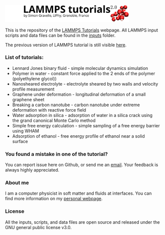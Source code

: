 <a href="https://lammpstutorials.github.io">
<img src="docs/figures/welcome.png" width="80%" /></a>

This is the repository of the [LAMMPS Tutorials](https://lammpstutorials.github.io/) webpage. 
All LAMMPS input scripts and data files can be found in the [inputs](docs/inputs/) folder.

The previous version of LAMMPS tutorial is still visible [here](https://lammpstutorials.github.io/lammpstutorials-version1.0/).

### List of tutorials:

* Lennard Jones binary fluid - simple molecular dynamics simulation
* Polymer in water - constant force applied to the 2 ends of the polymer (polyethylene glycol))
* Nanosheared electrolyte - electrolyte sheared by two walls and velocity profile measurement
* Graphene under deformation - longitudinal deformation of a small graphene sheet
* Breaking a carbon nanotube - carbon nanotube under extreme deformation with reactive force field
* Water adsorption in silica - adsorption of water in a silica crack using the grand canonical Monte Carlo method
* Simple free energy calculation - simple sampling of a free energy barrier using WHAM
* Adsorption of ethanol - free energy profile of ethanol near a solid surface

### You found a mistake in one of the tutorial?

You can report issue here on Github, or send me an [email](https://simongravelle.github.io/). Your feedback is always highly appreciated.

### About me ###

I am a computer physicist in soft matter and fluids at interfaces. You can 
find more information on my [personal webpage](https://simongravelle.github.io/).

### License ###

All the inputs, scripts, and data files are open source and released under the 
GNU general public license v3.0.
